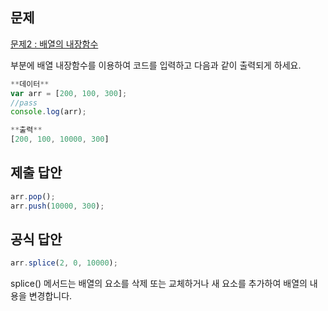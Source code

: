 ## 문제

[문제2 : 배열의 내장함수](https://www.notion.so/2-788973aacbf949dc81e98db31036d458) 

<pass>부분에 배열 내장함수를 이용하여 코드를 입력하고 다음과 같이 출력되게 하세요.

```jsx
**데이터**
var arr = [200, 100, 300];
//pass
console.log(arr);

**출력**
[200, 100, 10000, 300]
```

## 제출 답안

```jsx
arr.pop();
arr.push(10000, 300);
```

## 공식 답안

```jsx
arr.splice(2, 0, 10000); 
```

splice() 메서드는 배열의 요소를 삭제 또는 교체하거나 새 요소를 추가하여 배열의 내용을 변경합니다.